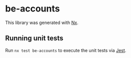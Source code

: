 # be-accounts

This library was generated with [Nx](https://nx.dev).

## Running unit tests

Run `nx test be-accounts` to execute the unit tests via [Jest](https://jestjs.io).
